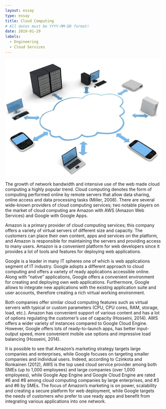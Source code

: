 ```yaml
---
layout: essay
type: essay
title: Cloud Computing
# All dates must be YYYY-MM-DD format!
date: 2019-01-29
labels:
  - Engineering
  - Cloud Services
---
```


<img class="ui medium left floated image" src="../images/Cloud-Computing.jpg">

The growth of network bandwidth and intensive use of the web made cloud computing a highly popular trend. Cloud computing denotes the form of computing performed online by remote servers that allow data sharing, online access and data processing tasks (Miller, 2008). There are several wide-known providers of cloud computing services; two notable players on the market of cloud computing are Amazon with AWS (Amazon Web Services) and Google with Google Apps.

Amazon is a primary provider of cloud computing services; this company offers a variety of virtual servers of different size and capacity. The customers can place their own content, apps and services on the platform, and Amazon is responsible for maintaining the servers and providing access to many users. Amazon is a convenient platform for web developers since it provides a lot of tools and features for deploying web applications.

Google is a leader in many IT spheres one of which is web applications segment of IT industry. Google adopts a different approach to cloud computing and offers a variety of ready applications accessible online. Along with “native” applications, Google offers a convenient environment for creating and deploying own web applications. Furthermore, Google allows to integrate new applications with the existing application suite and user accounts, therefore creating a rich virtual working environment.

Both companies offer similar cloud computing features such as virtual servers with typical or custom parameters (CPU, CPU cores, RAM, storage, load, etc.). Amazon has convenient support of various content and has a lot of options regulating the customer’s use of capacity (Hosseini, 2014). AWS offers a wider variety of instances compared to Google Cloud Engine. However, Google offers lots of ready-to-launch apps, has better input-output speed, more convenient mobile use options and impressive load balancing (Hosseini, 2014).

It is possible to see that Amazon’s marketing strategy targets large companies and enterprises, while Google focuses on targeting smaller companies and individual users. Indeed, according to Czinkota and Ronkainen (2012), AWS is the top used cloud service provider among both SMEs (up to 1,000 employees) and large companies (over 1,000 employees), while Google App Engine and Google Cloud Engine are rated #6 and #8 among cloud computing companies by large enterprises, and #3 and #6 by SMEs. The focus of Amazon’s marketing is on power, scalability and creating a secure platform for web deployment, while Google targets the needs of customers who prefer to use ready apps and benefit from integrating various applications into one network.
